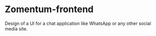 # Zomentum-frontend
Design of a UI for a chat application like WhatsApp or any other social media site. 

